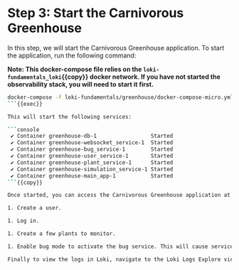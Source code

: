# Step 3: Start the Carnivorous Greenhouse

In this step, we will start the Carnivorous Greenhouse application. To start the application, run the following command:

**Note: This docker-compose file relies on the `loki-fundamentals_loki`{{copy}} docker network. If you have not started the observability stack, you will need to start it first.**

```bash
docker-compose -f loki-fundamentals/greenhouse/docker-compose-micro.yml up -d --build
```{{exec}}

This will start the following services:

```console
 ✔ Container greenhouse-db-1                 Started                                                         
 ✔ Container greenhouse-websocket_service-1  Started 
 ✔ Container greenhouse-bug_service-1        Started
 ✔ Container greenhouse-user_service-1       Started
 ✔ Container greenhouse-plant_service-1      Started
 ✔ Container greenhouse-simulation_service-1 Started
 ✔ Container greenhouse-main_app-1           Started
```{{copy}}

Once started, you can access the Carnivorous Greenhouse application at [http://localhost:5005]({{TRAFFIC_HOST1_5005}}). Generate some logs by interacting with the application in the following ways:

1. Create a user.

1. Log in.

1. Create a few plants to monitor.

1. Enable bug mode to activate the bug service. This will cause services to fail and generate additional logs.

Finally to view the logs in Loki, navigate to the Loki Logs Explore view in Grafana at [http://localhost:3000/a/grafana-lokiexplore-app/explore]({{TRAFFIC_HOST1_3000}}/a/grafana-lokiexplore-app/explore).
